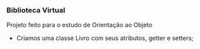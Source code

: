 ### Biblioteca Virtual
Projeto feito para o estudo de Orientação ao Objeto

- Criamos uma classe Livro com seus atributos, getter e setters;